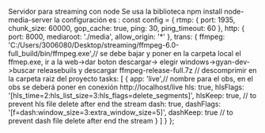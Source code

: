 Servidor para streaming con node
Se usa la biblioteca 
npm install node-media-server
la configuración es :
const config = {
  rtmp: {
    port: 1935,
    chunk_size: 60000,
    gop_cache: true,
    ping: 30,
    ping_timeout: 60
  },
  http: {
    port: 8000,
    mediaroot: './media',
    allow_origin: '*'
  },
  trans: {
    ffmpeg: 'C:/Users/3006080/Desktop/streaming/ffmpeg-6.0-full_build/bin/ffmpeg.exe',// se debe bajar y poner en la carpeta local el ffmep.exe, ir a la web->dar boton descargar-> elegir windows->gyan-dev->buscar releasebuils y descargar ffmpeg-release-full.7z // descomprimir en la carpeta raiz del proyecto
    tasks: [
      {
        app: 'live',// nombre para el obs, en el obs se deberá poner en conexión http://localhost/live
        hls: true,
        hlsFlags: '[hls_time=2:hls_list_size=3:hls_flags=delete_segments]',
        hlsKeep: true, // to prevent hls file delete after end the stream
        dash: true,
        dashFlags: '[f=dash:window_size=3:extra_window_size=5]',
        dashKeep: true // to prevent dash file delete after end the stream
      }
    ]
  }
};
